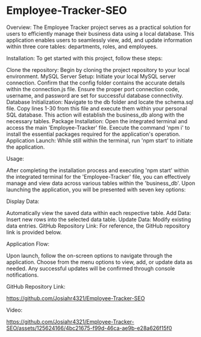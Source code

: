 # Employee-Tracker-SEO

Overview:
The Employee Tracker project serves as a practical solution for users to efficiently manage their business data using a local database. This application enables users to seamlessly view, add, and update information within three core tables: departments, roles, and employees.

Installation:
To get started with this project, follow these steps:

Clone the repository: Begin by cloning the project repository to your local environment.
MySQL Server Setup: Initiate your local MySQL server connection. Confirm that the config folder contains the accurate details within the connection.js file. Ensure the proper port connection code, username, and password are set for successful database connectivity.
Database Initialization: Navigate to the db folder and locate the schema.sql file. Copy lines 1-30 from this file and execute them within your personal SQL database. This action will establish the business_db along with the necessary tables.
Package Installation: Open the integrated terminal and access the main 'Employee-Tracker' file. Execute the command 'npm i' to install the essential packages required for the application's operation.
Application Launch: While still within the terminal, run 'npm start' to initiate the application.

Usage:

After completing the installation process and executing 'npm start' within the integrated terminal for the 'Employee-Tracker' file, you can effectively manage and view data across various tables within the 'business_db'. Upon launching the application, you will be presented with seven key options:

Display Data:

Automatically view the saved data within each respective table.
Add Data: Insert new rows into the selected data table.
Update Data: Modify existing data entries.
GitHub Repository Link: For reference, the GitHub repository link is provided below.


Application Flow:

Upon launch, follow the on-screen options to navigate through the application.
Choose from the menu options to view, add, or update data as needed.
Any successful updates will be confirmed through console notifications.

GitHub Repository Link:

https://github.com/Josiahr4321/Employee-Tracker-SEO

Video:




https://github.com/Josiahr4321/Employee-Tracker-SEO/assets/125624166/4bc21675-f99d-46ca-ae9b-e28a626f15f0




